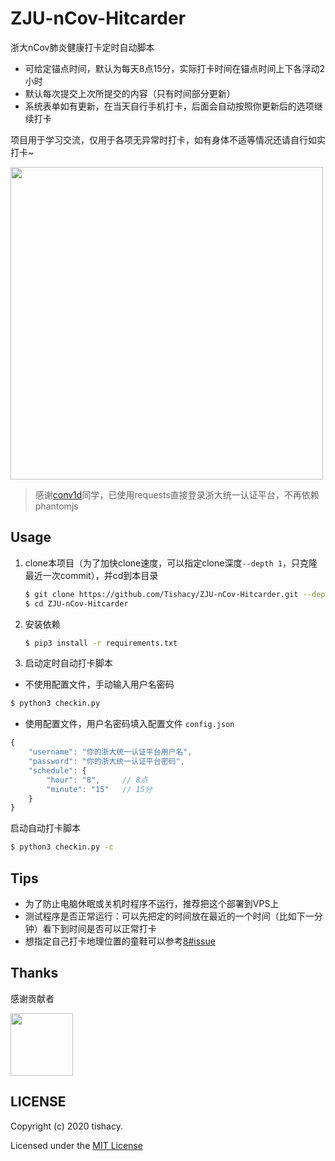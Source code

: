 # ZJU-nCov-Hitcarder

浙大nCov肺炎健康打卡定时自动脚本

 - 可给定锚点时间，默认为每天8点15分，实际打卡时间在锚点时间上下各浮动2小时
 - 默认每次提交上次所提交的内容（只有时间部分更新）
 - 系统表单如有更新，在当天自行手机打卡，后面会自动按照你更新后的选项继续打卡

 项目用于学习交流，仅用于各项无异常时打卡，如有身体不适等情况还请自行如实打卡~

<img src="https://github.com/Tishacy/ZJU-nCov-Hitcarder/raw/master/demo.png" width="500px"/>

> 感谢[conv1d](https://github.com/conv1d)同学，已使用requests直接登录浙大统一认证平台，不再依赖phantomjs

## Usage

1. clone本项目（为了加快clone速度，可以指定clone深度`--depth 1`，只克隆最近一次commit），并cd到本目录
    ```bash
    $ git clone https://github.com/Tishacy/ZJU-nCov-Hitcarder.git --depth 1
    $ cd ZJU-nCov-Hitcarder
    ```
    
2. 安装依赖

    ```bash
    $ pip3 install -r requirements.txt
    ```

3. 启动定时自动打卡脚本

* 不使用配置文件，手动输入用户名密码

```bash
$ python3 checkin.py
```

* 使用配置文件，用户名密码填入配置文件 `config.json`
  
```javascript
{
    "username": "你的浙大统一认证平台用户名",
    "password": "你的浙大统一认证平台密码",
    "schedule": {
        "hour": "8",     // 8点
        "minute": "15"   // 15分 
    }
}
```

启动自动打卡脚本

```bash
$ python3 checkin.py -c
```

## Tips

- 为了防止电脑休眠或关机时程序不运行，推荐把这个部署到VPS上
- 测试程序是否正常运行：可以先把定的时间放在最近的一个时间（比如下一分钟）看下到时间是否可以正常打卡
- 想指定自己打卡地理位置的童鞋可以参考[8#issue](https://github.com/Tishacy/ZJU-nCov-Hitcarder/issues/8#issue-565719250)


## Thanks

感谢贡献者

<a href="https://github.com/conv1d"><img src="https://avatars2.githubusercontent.com/u/24759956" width="100px" height="100px"></a>


## LICENSE

Copyright (c) 2020 tishacy.

Licensed under the [MIT License](https://github.com/Tishacy/ZJU-nCov-Hitcarder/blob/master/LICENSE)



